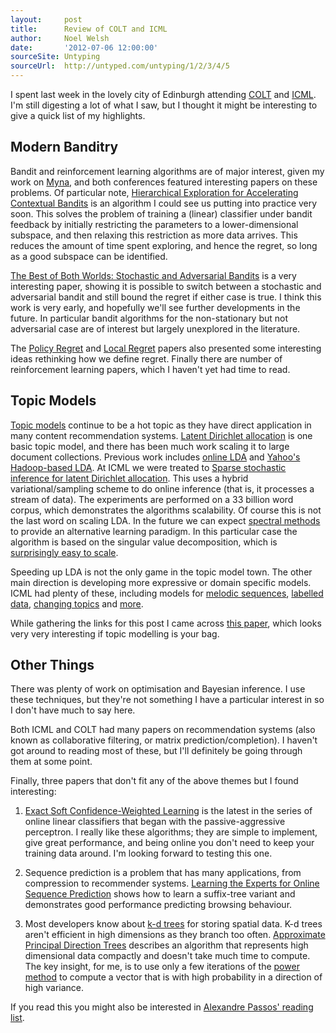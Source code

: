 ```yaml
---
layout:     post
title:      Review of COLT and ICML
author:     Noel Welsh
date:       '2012-07-06 12:00:00'
sourceSite: Untyping
sourceUrl:  http://untyped.com/untyping/1/2/3/4/5
---
```


I spent last week in the lovely city of Edinburgh attending [COLT](http://www.ttic.edu/colt2012/) and [ICML](http://icml.cc/2012/). I'm still digesting a lot of what I saw, but I thought it might be interesting to give a quick list of my highlights.

## Modern Banditry

Bandit and reinforcement learning algorithms are of major interest, given my work on [Myna](http://mynaweb.com/), and both conferences featured interesting papers on these problems. Of particular note, [Hierarchical Exploration for Accelerating Contextual Bandits](http://icml.cc/2012/papers/933.pdf) is an algorithm I could see us putting into practice very soon. This solves the problem of training a (linear) classifier under bandit feedback by initially restricting the parameters to a lower-dimensional subspace, and then relaxing this restriction as more data arrives. This reduces the amount of time spent exploring, and hence the regret, so long as a good subspace can be identified.

[The Best of Both Worlds: Stochastic and Adversarial Bandits](http://jmlr.csail.mit.edu/proceedings/papers/v23/bubeck12b/bubeck12b.pdf) is a very interesting paper, showing it is possible to switch between a stochastic and adversarial bandit and still bound the regret if either case is true. I think this work is very early, and hopefully we'll see further developments in the future. In particular bandit algorithms for the non-stationary but not adversarial case are of interest but largely unexplored in the literature.

The [Policy Regret](http://icml.cc/2012/papers/749.pdf) and [Local Regret](http://icml.cc/2012/papers/803.pdf) papers also presented some interesting ideas rethinking how we define regret. Finally there are number of reinforcement learning papers, which I haven't yet had time to read.

## Topic Models

[Topic models](http://en.wikipedia.org/wiki/Topic_model) continue to be a hot topic as they have direct application in many content recommendation systems. [Latent Dirichlet allocation](http://en.wikipedia.org/wiki/Latent_Dirichlet_allocation) is one basic topic model, and there has been much work scaling it to large document collections. Previous work includes [online LDA](http://www.cs.princeton.edu/~blei/papers/HoffmanBleiBach2010b.pdf)
and [Yahoo's Hadoop-based LDA](https://github.com/shravanmn/Yahoo_LDA). At ICML we were treated to [Sparse stochastic inference for latent Dirichlet allocation](http://icml.cc/2012/papers/784.pdf). This uses a hybrid variational/sampling scheme to do online inference (that is, it processes a stream of data). The experiments are performed on a 33 billion word corpus, which demonstrates the algorithms scalability. Of course this is not the last word on scaling LDA. In the future we can expect [spectral methods](http://arxiv.org/abs/1204.6703) to provide an alternative learning paradigm. In this particular case the algorithm is based on the singular value decomposition, which is [surprisingly easy to scale](http://www.stanford.edu/group/mmds/slides2010/Martinsson.pdf).

Speeding up LDA is not the only game in the topic model town. The other main direction is developing more expressive or domain specific models. ICML had plenty of these, including models for [melodic sequences](http://icml.cc/2012/papers/585.pdf), [labelled data](http://icml.cc/2012/papers/387.pdf), [changing topics](http://icml.cc/2012/papers/476.pdf) and [more](http://icml.cc/2012/papers/113.pdf).

While gathering the links for this post I came across [this paper](http://www.cs.cmu.edu/~amahmed/papers/UserModeling_KDD11.pdf), which looks very very interesting if topic modelling is your bag.

## Other Things

There was plenty of work on optimisation and Bayesian inference. I use these techniques, but they're not something I have a particular interest in so I don't have much to say here.

Both ICML and COLT had many papers on recommendation systems (also known as collaborative filtering, or matrix prediction/completion). I haven't got around to reading most of these, but I'll definitely be going through them at some point.

Finally, three papers that don't fit any of the above themes but I found interesting:

1. [Exact Soft Confidence-Weighted Learning](http://icml.cc/2012/papers/86.pdf) is the latest in the series of online linear classifiers that began with the passive-aggressive perceptron. I really like these algorithms; they are simple to implement, give great performance, and being online you don't need to keep your training data around. I'm looking forward to testing this one.

2. Sequence prediction is a problem that has many applications, from compression to recommender systems. [Learning the Experts for Online Sequence Prediction](http://icml.cc/2012/papers/471.pdf) shows how to learn a suffix-tree variant and demonstrates good performance predicting browsing behaviour.

3. Most developers know about [k-d trees](http://en.wikipedia.org/wiki/K-d_tree) for storing spatial data. K-d trees aren't efficient in high dimensions as they branch too often. [Approximate Principal Direction Trees](http://icml.cc/2012/papers/348.pdf) describes an algorithm that represents high dimensional data compactly and doesn't take much time to compute. The key insight, for me, is to use only a few iterations of the [power method](http://en.wikipedia.org/wiki/Power_iteration) to compute a vector that is with high probability in a direction of high variance.

If you read this you might also be interested in [Alexandre Passos' reading list](http://atpassos.posterous.com/icml-2012-reading-list).
